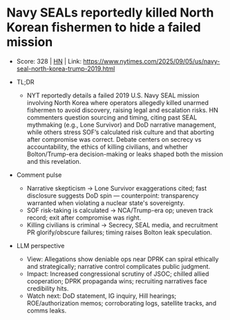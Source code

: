 # Navy SEALs reportedly killed North Korean fishermen to hide a failed mission

- Score: 328 | [HN](https://news.ycombinator.com/item?id=45154856) | Link: https://www.nytimes.com/2025/09/05/us/navy-seal-north-korea-trump-2019.html

- TL;DR
    - NYT reportedly details a failed 2019 U.S. Navy SEAL mission involving North Korea where operators allegedly killed unarmed fishermen to avoid discovery, raising legal and escalation risks. HN commenters question sourcing and timing, citing past SEAL mythmaking (e.g., Lone Survivor) and DoD narrative management, while others stress SOF’s calculated risk culture and that aborting after compromise was correct. Debate centers on secrecy vs accountability, the ethics of killing civilians, and whether Bolton/Trump-era decision-making or leaks shaped both the mission and this revelation.

- Comment pulse
    - Narrative skepticism → Lone Survivor exaggerations cited; fast disclosure suggests DoD spin — counterpoint: transparency warranted when violating a nuclear state's sovereignty.
    - SOF risk-taking is calculated → NCA/Trump-era op; uneven track record; exit after compromise was right.
    - Killing civilians is criminal → Secrecy, SEAL media, and recruitment PR glorify/obscure failures; timing raises Bolton leak speculation.

- LLM perspective
    - View: Allegations show deniable ops near DPRK can spiral ethically and strategically; narrative control complicates public judgment.
    - Impact: Increased congressional scrutiny of JSOC; chilled allied cooperation; DPRK propaganda wins; recruiting narratives face credibility hits.
    - Watch next: DoD statement, IG inquiry, Hill hearings; ROE/authorization memos; corroborating logs, satellite tracks, and comms leaks.
